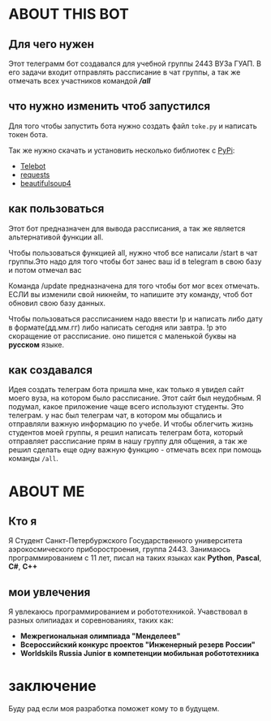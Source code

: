 # ABOUT THIS BOT 
## Для чего нужен
 Этот телеграмм бот создавался для учебной группы 2443 ВУЗа ГУАП. В его задачи входит отправлять рассписание в чат группы, а так же отмечать всех участников командой
 ***/all*** 
## что нужно изменить чтоб запустился
Для того чтобы запустить бота нужно создать файл `toke.py` и написать токен бота.

Так же нужно скачать и установить несколько библиотек с [PyPi](https://pypi.org):

+ [Telebot](https://pypi.org/project/pyTelegramBotAPI/)
+ [requests](https://pypi.org/project/requests/)
+ [beautifulsoup4](https://pypi.org/project/beautifulsoup4/)


## как пользоваться
Этот бот предназначен для вывода рассписания, а так же является альтернативой функции all.

Чтобы пользоваться функцией all, нужно чтоб 
все написали /start в чат группы.Это надо для того чтобы бот занес ваш id в telegram в свою базу и потом отмечал вас

Команда /update предназначена для того чтобы бот мог всех отмечать. ЕСЛИ вы изменили свой никнейм, то напишите эту команду, чтоб бот обновил свою базу данных.
                 

Чтобы пользоваться рассписанием надо ввести 
!р и написать либо дату в формате(дд.мм.гг) либо написать сегодня или завтра. 
!р это скоращение от рассписание. оно пишется с маленькой буквы на **русском** языке.
## как создавался
Идея создать телеграм бота пришла мне, как только я увидел сайт моего вуза, на котором было рассписание. Этот сайт был неудобным. Я подумал, какое приложение чаще всего используют студенты. Это телеграм. у нас был телеграм чат, в котором мы общались и отправляли важную информацию по учебе. И чтобы облегчить жизнь студентов моей группы, я решил написать телеграм бота, который отправляет рассписание прям в нашу группу для общения, а так же решил сделать еще одну важную функцию - отмечать всех при помощь команды `/all`.


# ABOUT ME

## Кто я
Я Студент Санкт-Петербуржского Государственного университета аэрокосмического приборостроения, группа 2443. Занимаюсь программированием с 11 лет, писал на таких языках как **Python**, **Pascal**, **C#**, **C++**
## мои увлечения
Я увлекаюсь программированием и робототехникой. Учавствовал в разных олипиадах и соревнованиях, таких как:

+ **Межрегиональная олимпиада "Менделеев"**
+ **Всероссийский конкурс проектов "Инженерный резерв России"**
+ **Worldskils Russia Junior в компетенции мобильная робототехника**
  
# заключение
Буду рад если моя разработка поможет кому то в будущем. 
